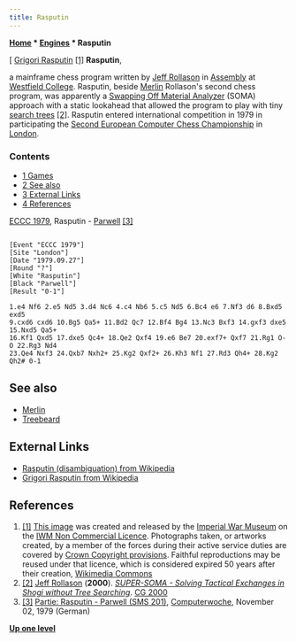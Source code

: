 ```yaml
---
title: Rasputin
---
```

**[Home](Home "Home") \* [Engines](Engines "Engines") \* Rasputin**



[ [Grigori Rasputin](https://en.wikipedia.org/wiki/Grigori_Rasputin) <a id="cite-note-1" href="#cite-ref-1">[1]</a>
**Rasputin**,  

a mainframe chess program written by [Jeff Rollason](Jeff_Rollason "Jeff Rollason") in [Assembly](Assembly "Assembly") at [Westfield College](https://en.wikipedia.org/wiki/Westfield_College). Rasputin, beside [Merlin](Merlin_(GB) "Merlin (GB)") Rollason's second chess program, was apparently a [Swapping Off Material Analyzer](SOMA#SOMAALGO "SOMA") (SOMA) approach with a static lookahead that allowed the program to play with tiny [search trees](Search_Tree "Search Tree") <a id="cite-note-2" href="#cite-ref-2">[2]</a>. Rasputin entered international competition in 1979 in participating the [Second European Computer Chess Championship](ECCC_1979 "ECCC 1979") in [London](https://en.wikipedia.org/wiki/London). 



### Contents


* [1 Games](#games)
* [2 See also](#see-also)
* [3 External Links](#external-links)
* [4 References](#references)






[ECCC 1979](ECCC_1979 "ECCC 1979"), Rasputin - [Parwell](Parwell "Parwell") <a id="cite-note-3" href="#cite-ref-3">[3]</a>




```

[Event "ECCC 1979"]
[Site "London"]
[Date "1979.09.27"]
[Round "?"]
[White "Rasputin"]
[Black "Parwell"]
[Result "0-1"]

1.e4 Nf6 2.e5 Nd5 3.d4 Nc6 4.c4 Nb6 5.c5 Nd5 6.Bc4 e6 7.Nf3 d6 8.Bxd5 exd5
9.cxd6 cxd6 10.Bg5 Qa5+ 11.Bd2 Qc7 12.Bf4 Bg4 13.Nc3 Bxf3 14.gxf3 dxe5 15.Nxd5 Qa5+
16.Kf1 Qxd5 17.dxe5 Qc4+ 18.Qe2 Qxf4 19.e6 Be7 20.exf7+ Qxf7 21.Rg1 O-O 22.Rg3 Nd4
23.Qe4 Nxf3 24.Qxb7 Nxh2+ 25.Kg2 Qxf2+ 26.Kh3 Nf1 27.Rd3 Qh4+ 28.Kg2 Qh2# 0-1

```

## See also


* [Merlin](Merlin_(GB) "Merlin (GB)")
* [Treebeard](Treebeard "Treebeard")


## External Links


* [Rasputin (disambiguation) from Wikipedia](https://en.wikipedia.org/wiki/Rasputin_%28disambiguation%29)
* [Grigori Rasputin from Wikipedia](https://en.wikipedia.org/wiki/Grigori_Rasputin)


## References


 1. <a id="cite-ref-1" href="#cite-note-1">[1]</a> [This image](https://commons.wikimedia.org/wiki/File:Rasputin_pt.jpg) was created and released by the [Imperial War Museum](https://en.wikipedia.org/wiki/Imperial_War_Museum) on the [IWM Non Commercial Licence](https://www.iwm.org.uk/corporate/policies/privacy-copyright/licence). Photographs taken, or artworks created, by a member of the forces during their active service duties are covered by [Crown Copyright provisions](https://en.wikipedia.org/wiki/Crown_copyright). Faithful reproductions may be reused under that licence, which is considered expired 50 years after their creation, [Wikimedia Commons](https://en.wikipedia.org/wiki/Wikimedia_Commons) 
2. <a id="cite-ref-2" href="#cite-note-2">[2]</a> [Jeff Rollason](Jeff_Rollason "Jeff Rollason") (**2000**). *[SUPER-SOMA - Solving Tactical Exchanges in Shogi without Tree Searching](http://link.springer.com/chapter/10.1007/3-540-45579-5_19)*. [CG 2000](CG_2000 "CG 2000")
3. <a id="cite-ref-3" href="#cite-note-3">[3]</a> [Partie: Rasputin - Parwell (SMS 201)](https://www.computerwoche.de/a/partie-rasputin-parwell-sms-201,1194246), [Computerwoche](Computerworld#Woche "Computerworld"), November 02, 1979 (German)

**[Up one level](Engines "Engines")**







 
